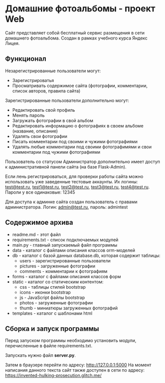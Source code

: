 # Домашние фотоальбомы - проект Web

Сайт представляет собой бесплатный сервис размещения в сети домашнего фотоальбома.
Создан в рамках учебного курса Яндекс Лицея.

## Функционал

Незарегистрированные пользователи могут:

- Зарегистрироватья
- Просматривать содержимое сайта (фотографии, комментарии, список авторов, правила сайта)

Зарегистрированные пользователи дополнительно могут:

- Редактировать свой профиль
- Менять пароль
- Загружать фотографии в свой альбом
- Редактировать информацию о фотографиях в своем альбоме (название, описание)
- Удалять свои фотографии
- Писать комментарии под своими и чужими фотографиями
- Удалять любые комментарии под своими фотографимями и свои комментарии под чужими фотографиями

Пользователь со статусом Администратор дополнительно имеет доступ к административной панели сайта (на базе Flask-Admin).

Если лень регистрироваться, для проверки работы сайта можно использовать уже заведенные тестовые аккаунты.
Их логины: test@test.ru, test1@test.ru, test2@test.ru, test3@test.ru, test4@test.ru.
Пароли у все одинаковые: 12345

Для доступа к админке сайта создан пользователь с правами администратора. Логин: admin@test.ru, пароль: admintest

## Содержимое архива

- readme.md - этот файл
- requirements.txt - список подключаемых модулей
- main.py - главный запускаемый файл программы
- data - каталог с файлами описания классов orm-моделей
- db - каталог с базой данных database.db, которая содержит таблицы:
  - users - зарегистрированные пользователи
  - pictures - загруженные фотографии
  - comments - комментарии к фотографиям
- forms - каталог с файлами описания классов форм
- static - каталог со статическим контентом:
  - css - таблицы стилей bootstrap
  - icons - иконки bootstrap
  - js - JavaScript файлы bootstrap
  - photos - загруженные фотографии
  - thumb - миниатюры загруженных фотографий
- templates - каталог с шаблонами html

## Сборка и запуск программы

Перед запуском программы необходимо установить модули, перечисленные в файле requirements.txt.

Запускать нужно файл **server.py**. 

Затем в браузере перейти по адресу: http://127.0.0.1:5000
На момент написания данного текста сайт также доступен в сети по адресу: https://invented-hulking-prosecution.glitch.me/

